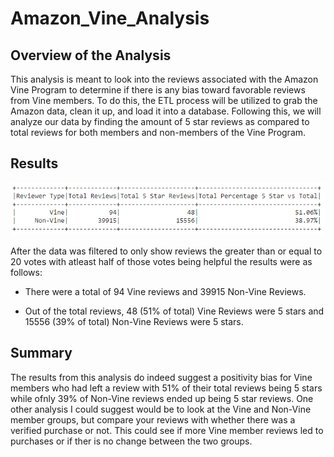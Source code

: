 # Amazon_Vine_Analysis

## Overview of the Analysis

This analysis is meant to look into the reviews associated with the Amazon Vine Program to determine if there is any bias toward favorable reviews from Vine members. To do this, the ETL process will be utilized to grab the Amazon data, clean it up, and load it into a database. Following this, we will analyze our data by finding the amount of 5 star reviews as compared to total reviews for both members and non-members of the Vine Program.

## Results

![Results Frame](Images/Results_db.PNG)

After the data was filtered to only show reviews the greater than or equal to 20 votes with atleast half of those votes being helpful the results were as follows:

- There were a total of 94 Vine reviews and 39915 Non-Vine Reviews.

- Out of the total reviews,  48 (51% of total) Vine Reviews were 5 stars and 15556 (39% of total) Non-Vine Reviews were 5 stars.

## Summary

The results from this analysis do indeed suggest a positivity bias for Vine members who had left a review with 51% of their total reviews being 5 stars while ofnly 39% of Non-Vine reviews ended up being 5 star reviews. One other analysis I could suggest would be to look at the Vine and Non-Vine member groups, but compare your reviews with whether there was a verified purchase or not. This could see if more Vine member reviews led to purchases or if ther is no change between the two groups.